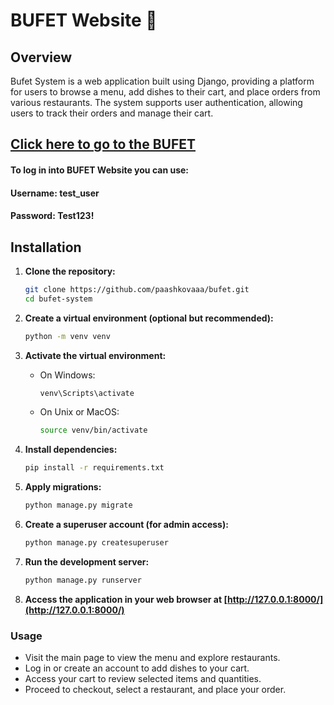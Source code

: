 # BUFET Website 🍕

## Overview
Bufet System is a web application built using Django, providing a platform for users to browse a menu, add dishes to their cart, and place orders from various restaurants. The system supports user authentication, allowing users to track their orders and manage their cart.

## [Click here to go to the BUFET](https://bufet-website.onrender.com/)
#### To log in into BUFET Website you can use:
#### Username: test_user
#### Password: Test123!

## Installation
1. **Clone the repository:**

    ```bash
    git clone https://github.com/paashkovaaa/bufet.git
    cd bufet-system
    ```

2. **Create a virtual environment (optional but recommended):**

    ```bash
    python -m venv venv
    ```

3. **Activate the virtual environment:**

    - On Windows:

        ```bash
        venv\Scripts\activate
        ```

    - On Unix or MacOS:

        ```bash
        source venv/bin/activate
        ```

4. **Install dependencies:**

    ```bash
    pip install -r requirements.txt
    ```

5. **Apply migrations:**

    ```bash
    python manage.py migrate
    ```

6. **Create a superuser account (for admin access):**

    ```bash
    python manage.py createsuperuser
    ```

7. **Run the development server:**

    ```bash
    python manage.py runserver
    ```

8. **Access the application in your web browser at [http://127.0.0.1:8000/](http://127.0.0.1:8000/)**

### Usage

- Visit the main page to view the menu and explore restaurants.
- Log in or create an account to add dishes to your cart.
- Access your cart to review selected items and quantities.
- Proceed to checkout, select a restaurant, and place your order.
